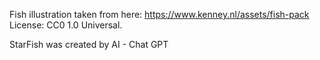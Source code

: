 Fish illustration taken from here:
https://www.kenney.nl/assets/fish-pack
License: CC0 1.0 Universal.

StarFish was created by AI - Chat GPT
